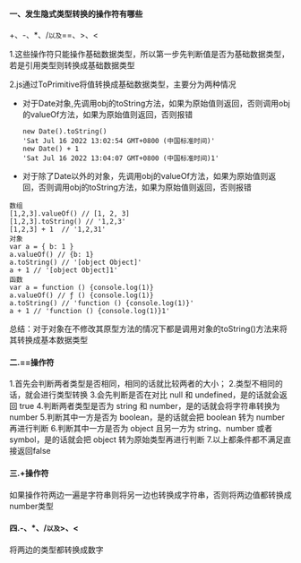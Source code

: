 #### 一、发生隐式类型转换的操作符有哪些

+、-、*、/`以及`==、>、<

1.这些操作符只能操作基础数据类型，所以第一步先判断值是否为基础数据类型，若是引用类型则转换成基础数据类型

2.js通过ToPrimitive将值转换成基础数据类型，主要分为两种情况

- 对于Date对象,先调用obj的toString方法，如果为原始值则返回，否则调用obj的valueOf方法，如果为原始值则返回，否则报错

  ```
  new Date().toString()
  'Sat Jul 16 2022 13:02:54 GMT+0800 (中国标准时间)'
  new Date() + 1
  'Sat Jul 16 2022 13:04:07 GMT+0800 (中国标准时间)1'
  ```

- 对于除了Date以外的对象，先调用obj的valueOf方法，如果为原始值则返回，否则调用obj的toString方法，如果为原始值则返回，否则报错

```
数组
[1,2,3].valueOf() // [1, 2, 3]
[1,2,3].toString() // '1,2,3'
[1,2,3] + 1  // '1,2,31'
对象
var a = { b: 1 } 
a.valueOf() // {b: 1}
a.toString() // '[object Object]'
a + 1 // '[object Object]1'
函数
var a = function () {console.log(1)}
a.valueOf() // ƒ () {console.log(1)}
a.toString() // 'function () {console.log(1)}'
a + 1 // 'function () {console.log(1)}1'
```

总结：对于对象在不修改其原型方法的情况下都是调用对象的toString()方法来将其转换成基本数据类型

#### 二.==操作符

1.首先会判断两者类型是否相同，相同的话就比较两者的大小；
2.类型不相同的话，就会进行类型转换
3.会先判断是否在对比 null 和 undefined，是的话就会返回 true
4.判断两者类型是否为 string 和 number，是的话就会将字符串转换为 number
5.判断其中一方是否为 boolean，是的话就会把 boolean 转为 number 再进行判断
6.判断其中一方是否为 object 且另一方为 string、number 或者 symbol，是的话就会把 object 转为原始类型再进行判断
7.以上都条件都不满足直接返回false

#### 三.+操作符

如果操作符两边一遍是字符串则将另一边也转换成字符串，否则将两边值都转换成number类型

#### 四.-、*、/`以及`>、<

将两边的类型都转换成数字